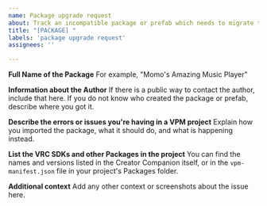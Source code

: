 ```yaml
---
name: Package upgrade request
about: Track an incompatible package or prefab which needs to migrate to VPM
title: "[PACKAGE] "
labels: 'package upgrade request'
assignees: ''

---
```


**Full Name of the Package**
For example, "Momo's Amazing Music Player"

**Information about the Author**
If there is a public way to contact the author, include that here. If you do not know who created the package or prefab, describe where you got it.

**Describe the errors or issues you're having in a VPM project**
Explain how you imported the package, what it should do, and what is happening instead.

**List the VRC SDKs and other Packages in the project**
You can find the names and versions listed in the Creator Companion itself, or in the `vpm-manifest.json` file in your project's Packages folder.

**Additional context**
Add any other context or screenshots about the issue here.
